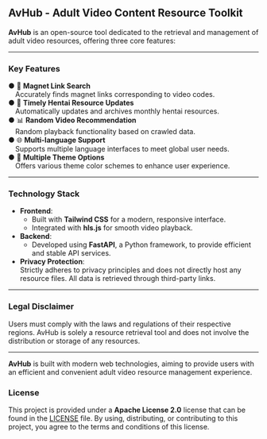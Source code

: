 ## AvHub - Adult Video Content Resource Toolkit
**AvHub** is an open-source tool dedicated to the retrieval and management of adult video resources, offering three core features:  

---

### **Key Features**  
● 🔗 **Magnet Link Search**  
&emsp;Accurately finds magnet links corresponding to video codes.  
● 📅 **Timely Hentai Resource Updates**  
&emsp;Automatically updates and archives monthly hentai resources.  
● 📊 **Random Video Recommendation**  
&emsp;Random playback functionality based on crawled data.  
● 🌐 **Multi-language Support**  
&emsp;Supports multiple language interfaces to meet global user needs.  
● 🎨 **Multiple Theme Options**  
&emsp;Offers various theme color schemes to enhance user experience.  

---

### **Technology Stack**  
- **Frontend**:  
  - Built with **Tailwind CSS** for a modern, responsive interface.  
  - Integrated with **hls.js** for smooth video playback.  
- **Backend**:  
  - Developed using **FastAPI**, a Python framework, to provide efficient and stable API services.  
- **Privacy Protection**:  
   Strictly adheres to privacy principles and does not directly host any resource files. All data is retrieved through third-party links.  

---

### **Legal Disclaimer**  
Users must comply with the laws and regulations of their respective regions. AvHub is solely a resource retrieval tool and does not involve the distribution or storage of any resources.  

---

**AvHub** is built with modern web technologies, aiming to provide users with an efficient and convenient adult video resource management experience.

### **License**
This project is provided under a **Apache License 2.0** license that can be found in the [LICENSE](LICENSE) file. By using, distributing, or contributing to this project, you agree to the terms and conditions of this license.

